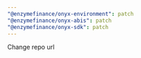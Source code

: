```yaml
---
"@enzymefinance/onyx-environment": patch
"@enzymefinance/onyx-abis": patch
"@enzymefinance/onyx-sdk": patch
---
```


Change repo url
